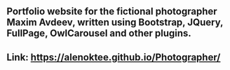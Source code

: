 ## Portfolio website for the fictional photographer Maxim Avdeev, written using Bootstrap, JQuery, FullPage, OwlCarousel and other plugins.
## Link: https://alenoktee.github.io/Photographer/
